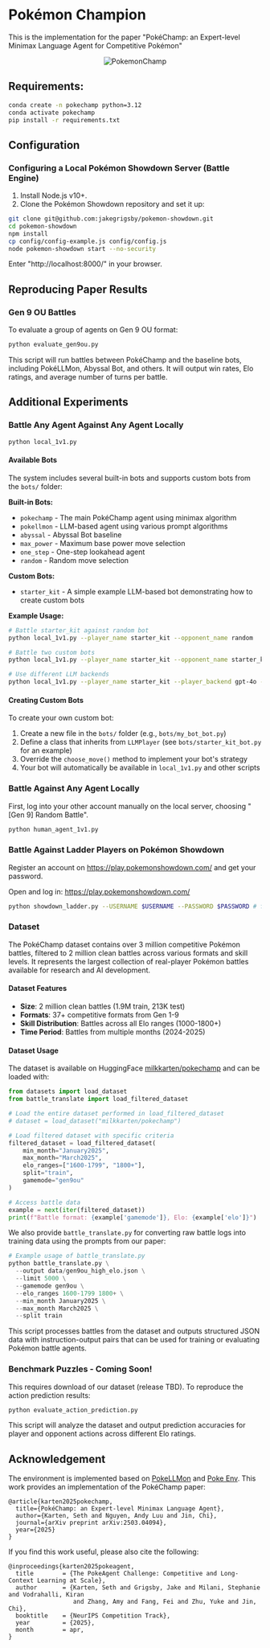 # Pokémon Champion

This is the implementation for the paper "PokéChamp: an Expert-level Minimax Language Agent for Competitive Pokémon"

<div align="center">
  <img src="./resource/method.png" alt="PokemonChamp">
</div>

## Requirements:

```sh
conda create -n pokechamp python=3.12
conda activate pokechamp
pip install -r requirements.txt
```

## Configuration 

### Configuring a Local Pokémon Showdown Server (Battle Engine)

1. Install Node.js v10+.
2. Clone the Pokémon Showdown repository and set it up:

```sh
git clone git@github.com:jakegrigsby/pokemon-showdown.git
cd pokemon-showdown
npm install
cp config/config-example.js config/config.js
node pokemon-showdown start --no-security
```

Enter "http://localhost:8000/" in your browser.


## Reproducing Paper Results

### Gen 9 OU Battles

To evaluate a group of agents on Gen 9 OU format:

```sh
python evaluate_gen9ou.py
```

This script will run battles between PokéChamp and the baseline bots, including PokéLLMon, Abyssal Bot, and others. It will output win rates, Elo ratings, and average number of turns per battle.

## Additional Experiments

### Battle Any Agent Against Any Agent Locally
```sh
python local_1v1.py 
```

#### Available Bots

The system includes several built-in bots and supports custom bots from the `bots/` folder:

**Built-in Bots:**
- `pokechamp` - The main PokéChamp agent using minimax algorithm
- `pokellmon` - LLM-based agent using various prompt algorithms
- `abyssal` - Abyssal Bot baseline
- `max_power` - Maximum base power move selection
- `one_step` - One-step lookahead agent
- `random` - Random move selection

**Custom Bots:**
- `starter_kit` - A simple example LLM-based bot demonstrating how to create custom bots

**Example Usage:**
```sh
# Battle starter_kit against random bot
python local_1v1.py --player_name starter_kit --opponent_name random

# Battle two custom bots
python local_1v1.py --player_name starter_kit --opponent_name starter_kit

# Use different LLM backends
python local_1v1.py --player_name starter_kit --player_backend gpt-4o --opponent_name pokellmon
```

#### Creating Custom Bots

To create your own custom bot:

1. Create a new file in the `bots/` folder (e.g., `bots/my_bot_bot.py`)
2. Define a class that inherits from `LLMPlayer` (see `bots/starter_kit_bot.py` for an example)
3. Override the `choose_move()` method to implement your bot's strategy
4. Your bot will automatically be available in `local_1v1.py` and other scripts

### Battle Against Any Agent Locally

First, log into your other account manually on the local server, choosing "[Gen 9] Random Battle".

```sh
python human_agent_1v1.py 
```

### Battle Against Ladder Players on Pokémon Showdown

Register an account on https://play.pokemonshowdown.com/ and get your password.

Open and log in: https://play.pokemonshowdown.com/

```sh
python showdown_ladder.py --USERNAME $USERNAME --PASSWORD $PASSWORD # fill in your username and password for PokéChamp, no need to set up local server.
```

### Dataset

The PokéChamp dataset contains over 3 million competitive Pokémon battles, filtered to 2 million clean battles across various formats and skill levels. It represents the largest collection of real-player Pokémon battles available for research and AI development.

#### Dataset Features

- **Size**: 2 million clean battles (1.9M train, 213K test)
- **Formats**: 37+ competitive formats from Gen 1-9
- **Skill Distribution**: Battles across all Elo ranges (1000-1800+)
- **Time Period**: Battles from multiple months (2024-2025)

#### Dataset Usage

The dataset is available on HuggingFace [milkkarten/pokechamp](https://huggingface.co/datasets/milkkarten/pokechamp) and can be loaded with:

```python
from datasets import load_dataset
from battle_translate import load_filtered_dataset

# Load the entire dataset performed in load_filtered_dataset
# dataset = load_dataset("milkkarten/pokechamp")

# Load filtered dataset with specific criteria
filtered_dataset = load_filtered_dataset(
    min_month="January2025",
    max_month="March2025",
    elo_ranges=["1600-1799", "1800+"],
    split="train",
    gamemode="gen9ou"
)

# Access battle data
example = next(iter(filtered_dataset))
print(f"Battle format: {example['gamemode']}, Elo: {example['elo']}")

```

We also provide `battle_translate.py` for converting raw battle logs into training data using the prompts from our paper:

```python
# Example usage of battle_translate.py
python battle_translate.py \
  --output data/gen9ou_high_elo.json \
  --limit 5000 \
  --gamemode gen9ou \
  --elo_ranges 1600-1799 1800+ \
  --min_month January2025 \
  --max_month March2025 \
  --split train
```

This script processes battles from the dataset and outputs structured JSON data with instruction-output pairs that can be used for training or evaluating Pokémon battle agents.

### Benchmark Puzzles - Coming Soon!

This requires download of our dataset (release TBD).
To reproduce the action prediction results:

```sh
python evaluate_action_prediction.py
```

This script will analyze the dataset and output prediction accuracies for player and opponent actions across different Elo ratings.


## Acknowledgement

The environment is implemented based on [PokeLLMon](https://github.com/git-disl/PokeLLMon) and [Poke Env](https://github.com/hsahovic/poke-env). This work provides an implementation of the PokéChamp paper:

```
@article{karten2025pokechamp,
  title={PokéChamp: an Expert-level Minimax Language Agent},
  author={Karten, Seth and Nguyen, Andy Luu and Jin, Chi},
  journal={arXiv preprint arXiv:2503.04094},
  year={2025}
}
```

If you find this work useful, please also cite the following:
```
@inproceedings{karten2025pokeagent,
  title        = {The PokeAgent Challenge: Competitive and Long-Context Learning at Scale},
  author       = {Karten, Seth and Grigsby, Jake and Milani, Stephanie and Vodrahalli, Kiran
                  and Zhang, Amy and Fang, Fei and Zhu, Yuke and Jin, Chi},
  booktitle    = {NeurIPS Competition Track},
  year         = {2025},
  month        = apr,
}
```

